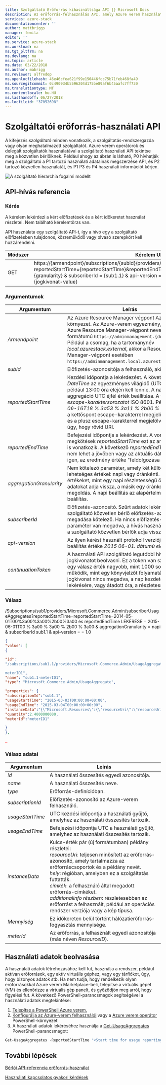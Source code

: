 ```yaml
---
title: Szolgáltató Erőforrás kihasználtsága API |} Microsoft Docs
description: Az erőforrás-felhasználás API, amely Azure verem használati adatainak beolvasása referenciája
services: azure-stack
documentationcenter: ''
author: mattbriggs
manager: femila
editor: ''
ms.service: azure-stack
ms.workload: na
ms.tgt_pltfrm: na
ms.devlang: na
ms.topic: article
ms.date: 03/22/2018
ms.author: mabrigg
ms.reviewer: alfredop
ms.openlocfilehash: 46e46cfea621f99e150446fcc75b71feb468fa49
ms.sourcegitcommit: 0c490934b5596204d175be89af6b45aafc7ff730
ms.translationtype: MT
ms.contentlocale: hu-HU
ms.lasthandoff: 06/27/2018
ms.locfileid: "37052698"
---
```

# <a name="provider-resource-usage-api"></a>Szolgáltatói erőforrás-használati API
A kifejezés *szolgáltató* minden vonatkozik, a szolgáltatás-rendszergazda vagy olyan meghatalmazott szolgáltatót. Azure verem operátorok és delegált szolgáltatók használatával a szolgáltató használati API tekintse meg a közvetlen bérlőiknek. Például ahogy az ábrán is látható, P0 hívhatják meg a szolgáltató a P1 tartozó használati adatainak megszerzése API, és P2 tartozó közvetlen használatát, és P1 P3 és P4 használati információt kérjen.

![A szolgáltató hierarchia fogalmi modellt](media/azure-stack-provider-resource-api/image1.png)

## <a name="api-call-reference"></a>API-hívás referencia
### <a name="request"></a>Kérés
A kérelem lekérdezi a kért előfizetések és a kért időkeretet használat részletei. Nem található kérelemtörzs van.

API használata egy szolgáltató API-t, így a hívó egy a szolgáltató előfizetésben tulajdonos, közreműködő vagy olvasó szerepkört kell hozzárendelni.

| **Módszer** | **Kérelem URI-azonosítója** |
| --- | --- |
| GET |https://{armendpoint}/subscriptions/{subId}/providers/Microsoft.Commerce.Admin/subscriberUsageAggregates?reportedStartTime={reportedStartTime}&reportedEndTime={reportedEndTime}&aggregationGranularity={granularity} & subscriberId = {sub1.1} & api-version = 2015-06-01. dátumú előnézeti & continuationToken = {jogkivonat-value} |

### <a name="arguments"></a>Argumentumok
| **Argumentum** | **Leírás** |
| --- | --- |
| *Armendpoint* |Az Azure Resource Manager végpont Azure verem környezet. Az Azure-verem egyezmény, hogy az Azure Resource Manager-végpont neve nem formátumú `https://adminmanagement.{domain-name}`. Például a csomag, ha a tartománynév *local.azurestack.external*, akkor a Resource Manager-végpont esetében `https://adminmanagement.local.azurestack.external`. |
| *subId* |Előfizetés-azonosítója a felhasználó, aki a hívást. |
| *reportedStartTime* |Kezdési időpontja a lekérdezést. A következő *DateTime* az egyezményes világidő (UTC) és a például 13:00 óra elején kell lennie. A napi aggregáció UTC éjfél érték beállítása. A formátum *escape-karaktersorozatot* ISO 8601. Például *2015-06-16T18 % 3a53 % 3a11 % 2b00 % 3a00Z*, ahol a kettőspont escape-karakterrel megjelölve a *% 3a* és a plusz escape-karakterrel megjelölve a *% 2b* úgy, hogy rövid URI. |
| *reportedEndTime* |Befejezési időpontja a lekérdezést. A vonatkozó megkötések *reportedStartTime* ezt az argumentumot is vonatkozik. A következő *reportedEndTime* értéke nem lehet a jövőben vagy az aktuális dátumot. Ha igen, az eredmény értéke "feldolgozása nem teljes." |
| *aggregationGranularity* |Nem kötelező paraméter, amely két különálló lehetséges értékei: napi vagy óránkénti. Javasolt az értékeket, mint egy napi részletességű összegzése a adatokat adja vissza, a másik egy óránkénti megoldás. A napi beállítás az alapértelmezett beállítás. |
| *subscriberId* |Előfizetés-azonosító. Szűrt adatok lekérése, a szolgáltató közvetlen bérlő előfizetés-azonosító megadása kötelező. Ha nincs előfizetés-azonosító paraméter van megadva, a hívás használati adatokat a szolgáltató közvetlen bérlők adja vissza. |
| *api-version* |Az ilyen kérést használt protokoll verziója. Ez a beállítás értéke *2015 06-01. dátumú előnézeti*. |
| *continuationToken* |A használati API szolgáltató legutóbbi hívásának jogkivonatot beolvasni. Ez a token van szükség, ha egy válasz érték nagyobb, mint 1000 sorok, és úgy működik, mint egy könyvjelzőt folyamatához. Ha a jogkivonat nincs megadva, a nap kezdetén az adatok lekérésére, vagy átadott óra, a részletesség alapján. |

### <a name="response"></a>Válasz
/Subscriptions/sub1/providers/Microsoft.Commerce.Admin/subscriberUsageAggregates?reportedStartTime=reportedStartTime=2014-05-01T00%3a00%3a00%2b00%3a00 és reportedEndTime LEKÉRÉSE = 2015-06-01T00 % 3a00 % 3a00 % 2b00 % 3a00 & aggregationGranularity = napi & subscriberId sub1.1 & api-version = = 1.0

```json
{
"value": [
{

"id":
"/subscriptions/sub1.1/providers/Microsoft.Commerce.Admin/UsageAggregate/sub1.1-

meterID1",
"name": "sub1.1-meterID1",
"type": "Microsoft.Commerce.Admin/UsageAggregate",

"properties": {
"subscriptionId":"sub1.1",
"usageStartTime": "2015-03-03T00:00:00+00:00",
"usageEndTime": "2015-03-04T00:00:00+00:00",
"instanceData":"{\"Microsoft.Resources\":{\"resourceUri\":\"resourceUri1\",\"location\":\"Alaska\",\"tags\":null,\"additionalInfo\":null}}",
"quantity":2.4000000000,
"meterId":"meterID1"

}
},

…
```

### <a name="response-details"></a>Válasz adatai
| **Argumentum** | **Leírás** |
| --- | --- |
| *id* |A használati összesítés egyedi azonosítója. |
| *name* |A használati összesítés neve. |
| *type* |Erőforrás-definícióban. |
| *subscriptionId* |Előfizetés-azonosító az Azure-verem felhasználó. |
| *usageStartTime* |UTC kezdési időpontja a használati gyűjtő, amelyhez az használati összesítés tartozik.|
| *usageEndTime* |Befejezési időpontja UTC a használati gyűjtő, amelyhez az használati összesítés tartozik. |
| *instanceData* |Kulcs-érték pár (új formátumban) példány részletei:<br> *resourceUri*: teljesen minősített az erőforrás-azonosító, amely tartalmazza az erőforráscsoportok és a példány nevét. <br> *hely*: régióban, amelyben ez a szolgáltatás futtatták. <br> *címkék*: a felhasználó által megadott erőforrás-címkéket. <br> *additionalinfo részben*: részletesebben az erőforrást a felhasznált, például az operációs rendszer verziója vagy a kép típusa. |
| *Mennyiség* |Ez időkereten belül történt hálózatierőforrás-fogyasztás mennyisége. |
| *meterId* |Az erőforrás, a felhasznált egyedi azonosítója (más néven *ResourceID*). |


## <a name="retrieve-usage-information"></a>Használati adatok beolvasása

A használati adatok létrehozásához kell fut, használja a rendszer, például aktívan erőforrások, egy aktív virtuális géphez, vagy egy tárfiókot, úgy, hogy bizonyos adatok stb. Ha nem tudja, hogy rendelkezik olyan erőforrásokkal Azure verem Marketplace-beli, telepítse a virtuális gépet (VM) és ellenőrizze a virtuális gép panelt, és győződjön meg arról, hogy figyelési fut. A következő PowerShell-parancsmagok segítségével a használati adatok megtekintése:

1. [Telepítse a PowerShell Azure verem.](azure-stack-powershell-install.md)
2. [Konfigurálja az Azure-verem felhasználói](user/azure-stack-powershell-configure-user.md) vagy a [Azure verem operátor](azure-stack-powershell-configure-admin.md) PowerShell-környezet 
3. A használati adatok lekéréséhez használja a [Get-UsageAggregates](/powershell/module/azurerm.usageaggregates/get-usageaggregates) PowerShell-parancsmagot:
```powershell
Get-UsageAggregates -ReportedStartTime "<Start time for usage reporting>" -ReportedEndTime "<end time for usage reporting>" -AggregationGranularity <Hourly or Daily>
```

## <a name="next-steps"></a>További lépések
[Bérlői API-referencia erőforrás-használat](azure-stack-tenant-resource-usage-api.md)

[Használati kapcsolatos gyakori kérdések](azure-stack-usage-related-faq.md)
